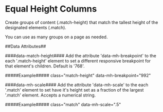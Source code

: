 Equal Height Columns
====================
Create groups of content (.match-height) that match the tallest height of the designated elements (.match).

You can use as many groups on a page as needed.

##Data Attributes##

####data-match-height####
Add the attribute 'data-mh-breakpoint' to the each '.match-height' element to set a different responsive breakpoint for that element's children. Default is '768'.

#####Example#####
class="match-height" data-mh-breakpoint="992"

####data-mh-scale####
Add the attribute 'data-mh-scale' to the each '.match' element to set have it's height set as a fraction of the largest '.match' element. Accepts a numerical string.

#####Example#####
class="match" data-mh-scale=".5"
